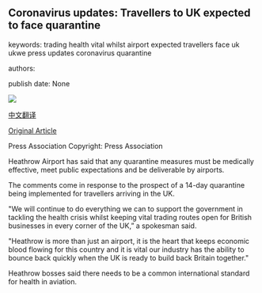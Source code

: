 ## Coronavirus updates: Travellers to UK expected to face quarantine

keywords: trading health vital whilst airport expected travellers face uk ukwe press updates coronavirus quarantine

authors: 

publish date: None

![](https://m.files.bbci.co.uk/modules/bbc-morph-news-waf-page-meta/4.1.2/bbc_news_logo.png)

[中文翻译](Coronavirus%20updates%3A%20Travellers%20to%20UK%20expected%20to%20face%20quarantine_zh.md)

[Original Article](https://www.bbc.com/news/live/world-52597437)

Press Association Copyright: Press Association

Heathrow Airport has said that any quarantine measures must be medically effective, meet public expectations and be deliverable by airports.

The comments come in response to the prospect of a 14-day quarantine being implemented for travellers arriving in the UK.

"We will continue to do everything we can to support the government in tackling the health crisis whilst keeping vital trading routes open for British businesses in every corner of the UK,” a spokesman said.

"Heathrow is more than just an airport, it is the heart that keeps economic blood flowing for this country and it is vital our industry has the ability to bounce back quickly when the UK is ready to build back Britain together."

Heathrow bosses said there needs to be a common international standard for health in aviation.